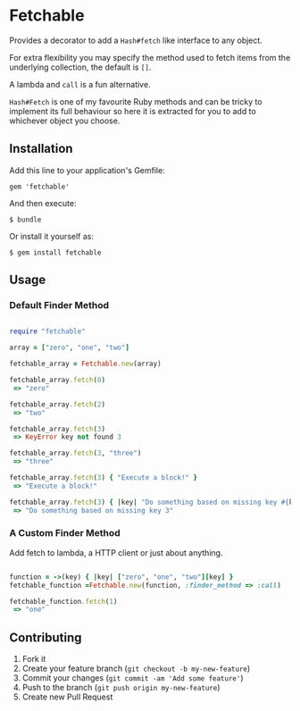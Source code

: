 # Fetchable

Provides a decorator to add a `Hash#fetch` like interface to any object.

For extra flexibility you may specify the method used to fetch items from the
underlying collection, the default is `[]`.

A lambda and `call` is a fun alternative.

`Hash#Fetch` is one of my favourite Ruby methods and can be tricky to implement
its full behaviour so here it is extracted for you to add to whichever object
you choose.

## Installation

Add this line to your application's Gemfile:

    gem 'fetchable'

And then execute:

    $ bundle

Or install it yourself as:

    $ gem install fetchable

## Usage

### Default Finder Method

```ruby

require "fetchable"

array = ["zero", "one", "two"]

fetchable_array = Fetchable.new(array)

fetchable_array.fetch(0)
 => "zero"

fetchable_array.fetch(2)
 => "two"

fetchable_array.fetch(3)
 => KeyError key not found 3

fetchable_array.fetch(3, "three")
 => "three"

fetchable_array.fetch(3) { "Execute a block!" }
 => "Execute a block!"

fetchable_array.fetch(3) { |key| "Do something based on missing key #{key}" }
 => "Do something based on missing key 3"

```

### A Custom Finder Method

Add fetch to lambda, a HTTP client or just about anything.

```ruby

function = ->(key) { |key| ["zero", "one", "two"][key] }
fetchable_function =Fetchable.new(function, :finder_method => :call)

fetchable_function.fetch(1)
 => "one"

```

## Contributing

1. Fork it
2. Create your feature branch (`git checkout -b my-new-feature`)
3. Commit your changes (`git commit -am 'Add some feature'`)
4. Push to the branch (`git push origin my-new-feature`)
5. Create new Pull Request
